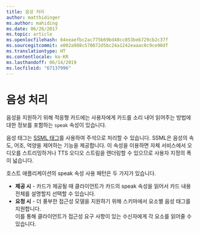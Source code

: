 ```yaml
---
title: 음성 처리
author: matthidinger
ms.author: mahiding
ms.date: 06/26/2017
ms.topic: article
ms.openlocfilehash: 64eeaefbc2ac775b69bd48cc853beb729cb2c37f
ms.sourcegitcommit: e002a988c570072d5bc24a1242eaaac0c9ce90df
ms.translationtype: HT
ms.contentlocale: ko-KR
ms.lasthandoff: 06/14/2019
ms.locfileid: "67137996"
---
```

# <a name="handling-speech"></a>음성 처리

음성을 지원하기 위해 적응형 카드에는 사용자에게 카드를 소리 내어 읽어주는 방법에 대한 정보를 포함하는 `speak` 속성이 있습니다.

음성 태그는 [SSML 태그](https://msdn.microsoft.com/en-us/library/office/hh361578(v=office.14).aspx)를 사용하여 주석으로 처리할 수 있습니다. SSML은 음성의 속도, 어조, 억양을 제어하는 기능을 제공합니다.  이 속성을 이용하면 자체 서비스에서 오디오를 스트리밍하거나 TTS 오디오 스트림을 렌더링할 수 있으므로 사용자 지정의 폭이 넓습니다.

호스트 애플리케이션의 speak 속성 사용 패턴은 두 가지가 있습니다.
* **제공 시** - 카드가 제공될 때 클라이언트가 카드의 speak 속성을 읽어서 카드 내용 전체를 설명할지 선택할 수 있습니다.
* **요청 시** - 더 풍부한 접근성 모델을 지원하기 위해 스키마에서 요소별 음성 태그를 지원합니다.  
이를 통해 클라이언트가 접근성 요구 사항이 있는 수신자에게 각 요소를 읽어줄 수 있습니다.

